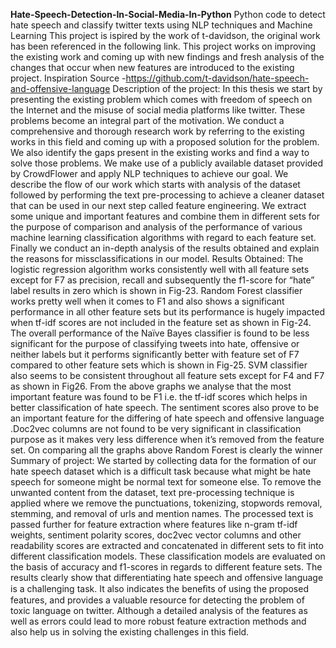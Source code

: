    **Hate-Speech-Detection-In-Social-Media-In-Python**
Python code to detect hate speech and classify twitter texts using NLP techniques and Machine Learning This project is ispired by the work of t-davidson, the original work has been referenced in the following link. 
This project works on improving the existing work and coming up with new findings and fresh analysis of the changes that occur when new features are introduced to the existing project.
Inspiration Source -https://github.com/t-davidson/hate-speech-and-offensive-language
Description of the project:
In this thesis we start by presenting the existing problem which comes with freedom of speech on the Internet and the misuse of social media platforms like twitter.
These problems become an integral part of the motivation. We conduct a comprehensive and thorough research work by referring to the existing works in this field and coming up with a proposed solution for the problem.
We also identify the gaps present in the existing works and find a way to solve those problems. We make use of a publicly available dataset provided by CrowdFlower and apply NLP techniques to achieve our goal.
We describe the flow of our work which starts with analysis of the dataset followed by performing the text pre-processing to achieve a cleaner dataset that can be used in our next step called feature engineering.
We extract some unique and important features and combine them in different sets for the purpose of comparison and analysis of the performance of various machine learning classification algorithms with regard to each feature set.
Finally we conduct an in-depth analysis of the results obtained and explain the reasons for missclassifications in our model.
Results Obtained:
The logistic regression algorithm works consistently well with all feature sets except for F7 as precision, recall and subsequently the f1-score for “hate” label results in zero which is shown in Fig-23. 
Random Forest classifier works pretty well when it comes to F1 and also shows a significant performance in all other feature sets but its performance is hugely impacted when tf-idf scores are not included in the feature set as shown in Fig-24.
The overall performance of the Naïve Bayes classifier is found to be less significant for the purpose of classifying tweets into hate, offensive or neither labels but it performs significantly better with feature set of F7 compared to other feature sets which is shown in Fig-25.
SVM classifier also seems to be consistent throughout all feature sets except for F4 and F7 as shown in Fig26. From the above graphs we analyse that the most important feature was found to be F1 i.e. the tf-idf scores which helps in better classification of hate speech.
The sentiment scores also prove to be an important feature for the differing of hate speech and offensive language .Doc2vec columns are not found to be very significant in classification purpose as it makes very less difference when it’s removed from the feature set.
On comparing all the graphs above Random Forest is clearly the winner
Summary of project:
We started by collecting data for the formation of our hate speech dataset which is a difficult task because what might be hate speech for someone might be normal text for someone else. 
To remove the unwanted content from the dataset, text pre-processing technique is applied where we remove the punctuations, tokenizing, stopwords removal, stemming, and removal of urls and mention names. 
The processed text is passed further for feature extraction where features like n-gram tf-idf weights, sentiment polarity scores, doc2vec vector columns and other readability scores are extracted and concatenated in different sets to fit into different classification models.
These classification models are evaluated on the basis of accuracy and f1-scores in regards to different feature sets.
The results clearly show that differentiating hate speech and offensive language is a challenging task.
It also indicates the beneﬁts of using the proposed features, and provides a valuable resource for detecting the problem of toxic language on twitter. 
Although a detailed analysis of the features as well as errors could lead to more robust feature extraction methods and also help us in solving the existing challenges in this field.
